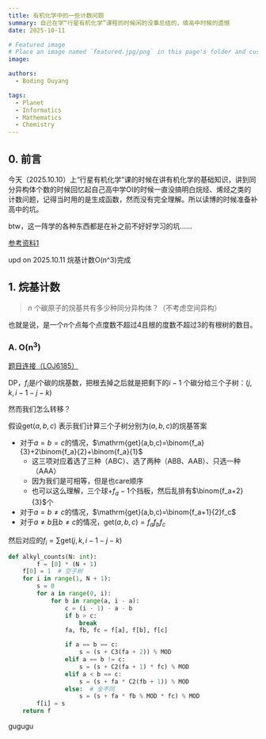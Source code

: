 ```yaml
---
title: 有机化学中的一些计数问题
summary: 自己在学“行星有机化学”课程的时候闲的没事总结的，填高中时候的遗憾
date: 2025-10-11

# Featured image
# Place an image named `featured.jpg/png` in this page's folder and customize its options here.
image:

authors:
  - Boding Ouyang

tags:
  - Planet
  - Informatics
  - Mathematics
  - Chemistry
---
```


## 0. 前言

今天（2025.10.10）上“行星有机化学”课的时候在讲有机化学的基础知识，讲到同分异构体个数的时候回忆起自己高中学OI的时候一直没搞明白烷烃、烯烃之类的计数问题，记得当时用的是生成函数，然而没有完全理解。所以读博的时候准备补高中的坑。

btw，这一阵学的各种东西都是在补之前不好好学习的坑……

[参考资料1](https://blog.csdn.net/ygmjsjdboy/article/details/107642613)

upd on 2025.10.11 烷基计数O(n^3)完成

## 1. 烷基计数

> $n$ 个碳原子的烷基共有多少种同分异构体？（不考虑空间异构）

也就是说，是一个$n$个点每个点度数不超过4且根的度数不超过3的有根树的数目。

### A. $\mathrm{O(n^3)}$

[题目连接（LOJ6185）](https://loj.ac/p/6185)

DP，$f_i$是$i$个碳的烷基数，把根去掉之后就是把剩下的$i-1$ 个碳分给三个子树：$(j,k,i-1-j-k)$

然而我们怎么转移？

假设$\mathrm{get}(a,b,c)$ 表示我们计算三个子树分别为$(a,b,c)$的烷基答案

- 对于$a=b=c$的情况，$\mathrm{get}(a,b,c)=\binom{f_a}{3}+2\binom{f_a}{2}+\binom{f_a}{1}$
  - 这三项对应着选了三种（ABC）、选了两种（ABB、AAB）、只选一种（AAA）
  - 因为我们是可相等，但是也care顺序
  - 也可以这么理解，三个球+$f_a -1$个挡板，然后乱排有$\binom{f_a+2}{3}$个
- 对于$a=b\neq c$的情况，$\mathrm{get}(a,b,c)=\binom{f_a+1}{2}f_c$
- 对于$a\neq b$且$b\neq c$的情况，$\mathrm{get}(a,b,c)=f_a f_b f_c$

然后对应的$f_i=\sum\mathrm{get}(j,k,i-1-j-k)$

```python
def alkyl_counts(N: int):
		f = [0] * (N + 1)
    f[0] = 1  # 空子树
    for i in range(1, N + 1):
        s = 0
        for a in range(0, i):
            for b in range(a, i - a):
                c = (i - 1) - a - b
                if b > c:
                    break
                fa, fb, fc = f[a], f[b], f[c]

                if a == b == c:
                    s = (s + C3(fa + 2)) % MOD
                elif a == b != c:
                    s = (s + C2(fa + 1) * fc) % MOD
                elif a < b == c:
                    s = (s + fa * C2(fb + 1)) % MOD
                else:  # 全不同
                    s = (s + fa * fb % MOD * fc) % MOD
        f[i] = s
    return f
```

gugugu



